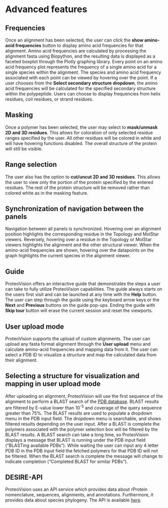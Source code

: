 # Advanced features
## Frequencies 
Once an alignment has been selected, the user can click the **show amino-acid frequencies** button to display amino acid frequencies for that alignment. 
Amino acid frequencies are calculated by processing the alignment fasta using Biopython, and the resulting data is displayed as a faceted boxplot through the Plotly graphing library.
Every point on an amino acid frequency plot represents the frequency of a single amino acid for a single species within the alignment. The species and amino acid frequency associated with each point can be viewed by hovering over the point.
If a user chooses from the **Select secondary structure dropdown**, the amino acid frequencies will be calculated for the specified secondary structure within the polypeptide. 
Users can choose to display frequencies from helix residues, coil residues, or strand residues.

## Masking 
Once a polymer has been selected, the user may select to **mask/unmask 2D and 3D residues**. This allows for coloration of only selected residue ranges specified by the user. All other residues will be colored in white and will have hovering functions disabled. The overall structure of the protein will still be visible.

## Range selection 
The user also has the option to **cut/uncut 2D and 3D residues**. This allows the user to view only the portion of the protein specified by the entered residues. The rest of the protein structure will be removed rather than colored white as in the masking feature. 

## Synchronization of navigation between the panels
Navigation between all panels is synchronized. Hovering over an alignment position highlights the corresponding residue in the Topology and MolStar viewers. Reversely, hovering over a residue in the Topology or MolStar viewers highlights the alignment and the other structural viewer. When the amino-acid frequencies are shown, hovering over the datapoints on the graph highlights the current species in the alignment viewer.

## Guide
ProteoVision offers an interactive guide that demonstrates the steps a user can take to fully utilize ProteoVision capabilities. The guide always starts on the users first visit and can be launched at any time with the **Help** button. The user can step through the guide using the keyboard arrow keys or the **Next** and **Previous** buttons on the guide pop-ups. Ending the guide with **Skip tour** button will erase the current session and reset the viewports.

## User upload mode
ProteoVision supports the upload of custom alignments. The user can upload any fasta format alignment through the **User upload** menu and calculate amino-acid frequencies and mapping data from it. The user can select a PDB ID to visualize a structure and map the calculated data from their alignment.

## Selecting a structure for visualization and mapping in user upload mode
After uploading an alignment, ProteoVision will use the first sequence of the alignment to perform a BLAST search of the [PDB database](https://www.ebi.ac.uk/Tools/common/tools/help). BLAST results are filtered by E-value lower than 10<sup>-5</sup> and coverage of the query sequence greater than 75%. The BLAST results are used to populate a dropdown menu in the PDB input field. The dropdown menu is searchable, and shows filtered results depending on the user input. After a BLAST is complete the polymers associated with the polymer selection box will be filtered by the BLAST results.
A BLAST search can take a long time, so ProteoVision displays a message that BLAST is running under the PDB input field (“BLASTing available PDBs”). While waiting the user can input any 4 letter PDB ID in the PDB input field the fetched polymers for that PDB ID will not be filtered. When the BLAST search is complete the message will change to indicate completion (“Completed BLAST for similar PDBs”).

## DESIRE-API
ProteoVision uses an API service which provides data about rProtein nomenclature, sequences, alignments, and annotations. Furthermore, it provides data about species phylogeny. The API is available [here]( https://proteovision.chemistry.gatech.edu/desire-api/).
